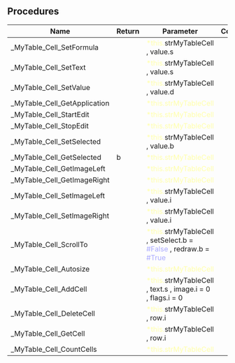 ## Procedures

|Name|Return|Parameter|Comment|
| --- | --- | --- | --- |
|\_MyTable\_Cell\_SetFormula||<span style="color:#FFFFAA">*this.</span>strMyTableCell , value.s||
|\_MyTable\_Cell\_SetText||<span style="color:#FFFFAA">*this.</span>strMyTableCell , value.s||
|\_MyTable\_Cell\_SetValue||<span style="color:#FFFFAA">*this.</span>strMyTableCell , value.d||
|\_MyTable\_Cell\_GetApplication||<span style="color:#FFFFAA">*this.strMyTableCell</span>||
|\_MyTable\_Cell\_StartEdit||<span style="color:#FFFFAA">*this.strMyTableCell</span>||
|\_MyTable\_Cell\_StopEdit||<span style="color:#FFFFAA">*this.strMyTableCell</span>||
|\_MyTable\_Cell\_SetSelected||<span style="color:#FFFFAA">*this.</span>strMyTableCell , value.b||
|\_MyTable\_Cell\_GetSelected|b|<span style="color:#FFFFAA">*this.strMyTableCell</span>||
|\_MyTable\_Cell\_GetImageLeft||<span style="color:#FFFFAA">*this.strMyTableCell</span>||
|\_MyTable\_Cell\_GetImageRight||<span style="color:#FFFFAA">*this.strMyTableCell</span>||
|\_MyTable\_Cell\_SetImageLeft||<span style="color:#FFFFAA">*this.</span>strMyTableCell , value.i||
|\_MyTable\_Cell\_SetImageRight||<span style="color:#FFFFAA">*this.</span>strMyTableCell , value.i||
|\_MyTable\_Cell\_ScrollTo||<span style="color:#FFFFAA">*this.</span>strMyTableCell , setSelect.b = <span style="color:#AAAAFF">\#False</span> , redraw.b = <span style="color:#AAAAFF">\#True</span>||
|\_MyTable\_Cell\_Autosize||<span style="color:#FFFFAA">*this.strMyTableCell</span>||
|\_MyTable\_Cell\_AddCell||<span style="color:#FFFFAA">*this.</span>strMyTableCell , text.s , image.i = 0 , flags.i = 0||
|\_MyTable\_Cell\_DeleteCell||<span style="color:#FFFFAA">*this.</span>strMyTableCell , row.i||
|\_MyTable\_Cell\_GetCell||<span style="color:#FFFFAA">*this.</span>strMyTableCell , row.i||
|\_MyTable\_Cell\_CountCells||<span style="color:#FFFFAA">*this.strMyTableCell</span>||


